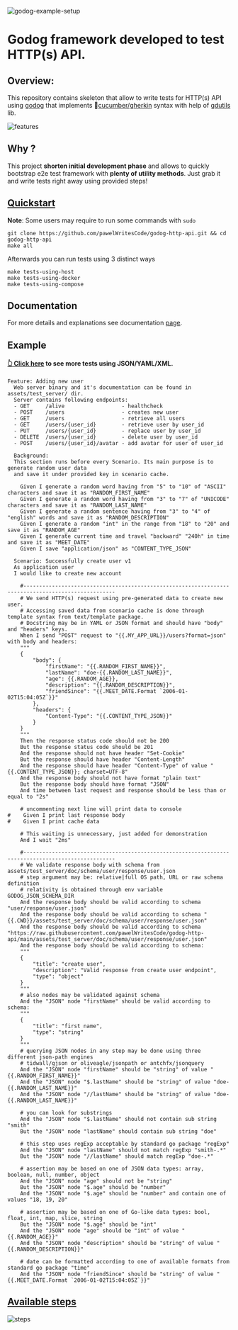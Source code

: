 ![godog-example-setup](https://github.com/pawelWritesCode/godog-http-api/actions/workflows/go.yml/badge.svg)

# Godog framework developed to test HTTP(s) API.

## Overview:

This repository contains skeleton that allow to write tests for HTTP(s) API using [godog](https://github.com/cucumber/godog)
that implements 🥒[cucumber/gherkin](https://cucumber.io/docs/gherkin/) syntax with help of [gdutils](https://github.com/pawelWritesCode/gdutils) lib.

![features](./assets/svg/features_v2.svg)

## Why ?
This project **shorten initial development phase** and allows to quickly bootstrap e2e test framework with **plenty of
utility methods**. Just grab it and write tests right away using provided steps!

## [Quickstart](https://pawelwritescode.github.io/godog-http-api.documentation/docs/prologue/quick-start/)
**Note**: Some users may require to run some commands with `sudo`
```shell
git clone https://github.com/pawelWritesCode/godog-http-api.git && cd godog-http-api
make all
```
Afterwards you can run tests using 3 distinct ways
```shell
make tests-using-host
make tests-using-docker
make tests-using-compose
```

## Documentation

For more details and explanations see documentation [page](https://pawelwritescode.github.io/godog-http-api.documentation/).

## Example

#### [👆 Click here](https://github.com/pawelWritesCode/godog-http-api/blob/main/features) to see more tests using JSON/YAML/XML.

```cucumber
Feature: Adding new user
  Web server binary and it's documentation can be found in assets/test_server/ dir.
  Server contains following endpoints:
  - GET     /alive                  - healthcheck
  - POST    /users                  - creates new user
  - GET     /users                  - retrieve all users
  - GET     /users/{user_id}        - retrieve user by user_id
  - PUT     /users/{user_id}        - replace user by user_id
  - DELETE  /users/{user_id}        - delete user by user_id
  - POST    /users/{user_id}/avatar - add avatar for user of user_id

  Background:
  This section runs before every Scenario. Its main purpose is to generate random user data
  and save it under provided key in scenario cache.

    Given I generate a random word having from "5" to "10" of "ASCII" characters and save it as "RANDOM_FIRST_NAME"
    Given I generate a random word having from "3" to "7" of "UNICODE" characters and save it as "RANDOM_LAST_NAME"
    Given I generate a random sentence having from "3" to "4" of "english" words and save it as "RANDOM_DESCRIPTION"
    Given I generate a random "int" in the range from "18" to "20" and save it as "RANDOM_AGE"
    Given I generate current time and travel "backward" "240h" in time and save it as "MEET_DATE"
    Given I save "application/json" as "CONTENT_TYPE_JSON"

  Scenario: Successfully create user v1
  As application user
  I would like to create new account

    #---------------------------------------------------------------------------------------------------
    # We send HTTP(s) request using pre-generated data to create new user.
    # Accessing saved data from scenario cache is done through template syntax from text/template package.
    # Docstring may be in YAML or JSON format and should have "body" and "headers" keys.
    When I send "POST" request to "{{.MY_APP_URL}}/users?format=json" with body and headers:
    """
    {
        "body": {
            "firstName": "{{.RANDOM_FIRST_NAME}}",
            "lastName": "doe-{{.RANDOM_LAST_NAME}}",
            "age": {{.RANDOM_AGE}},
            "description": "{{.RANDOM_DESCRIPTION}}",
            "friendSince": "{{.MEET_DATE.Format `2006-01-02T15:04:05Z`}}"
        },
        "headers": {
            "Content-Type": "{{.CONTENT_TYPE_JSON}}"
        }
    }
    """
    Then the response status code should not be 200
    But the response status code should be 201
    And the response should not have header "Set-Cookie"
    But the response should have header "Content-Length"
    And the response should have header "Content-Type" of value "{{.CONTENT_TYPE_JSON}}; charset=UTF-8"
    And the response body should not have format "plain text"
    But the response body should have format "JSON"
    And time between last request and response should be less than or equal to "2s"

    # uncommenting next line will print data to console
#    Given I print last response body
#    Given I print cache data

    # This waiting is unnecessary, just added for demonstration
    And I wait "2ms"

    #---------------------------------------------------------------------------------------------------
    # We validate response body with schema from assets/test_server/doc/schema/user/response/user.json
    # step argument may be: relative|full OS path, URL or raw schema definition
    # relativity is obtained through env variable GODOG_JSON_SCHEMA_DIR
    And the response body should be valid according to schema "user/response/user.json"
    And the response body should be valid according to schema "{{.CWD}}/assets/test_server/doc/schema/user/response/user.json"
    And the response body should be valid according to schema "https://raw.githubusercontent.com/pawelWritesCode/godog-http-api/main/assets/test_server/doc/schema/user/response/user.json"
    And the response body should be valid according to schema:
    """
    {
        "title": "create user",
        "description": "Valid response from create user endpoint",
        "type": "object"
    }
    """
    # also nodes may be validated against schema
    And the "JSON" node "firstName" should be valid according to schema:
    """
    {
        "title": "first name",
        "type": "string"
    }
    """
    # querying JSON nodes in any step may be done using three different json-path engines
    # tidwall/gjson or oliveagle/jsonpath or antchfx/jsonquery
    And the "JSON" node "firstName" should be "string" of value "{{.RANDOM_FIRST_NAME}}"
    And the "JSON" node "$.lastName" should be "string" of value "doe-{{.RANDOM_LAST_NAME}}"
    And the "JSON" node "//lastName" should be "string" of value "doe-{{.RANDOM_LAST_NAME}}"

    # you can look for substrings
    And the "JSON" node "$.lastName" should not contain sub string "smith"
    But the "JSON" node "lastName" should contain sub string "doe"

    # this step uses regExp acceptable by standard go package "regExp"
    And the "JSON" node "lastName" should not match regExp "smith-.*"
    But the "JSON" node "//lastName" should match regExp "doe-.*"

    # assertion may be based on one of JSON data types: array, boolean, null, number, object
    And the "JSON" node "age" should not be "string"
    But the "JSON" node "$.age" should be "number"
    And the "JSON" node "$.age" should be "number" and contain one of values "18, 19, 20"

    # assertion may be based on one of Go-like data types: bool, float, int, map, slice, string
    But the "JSON" node "$.age" should be "int"
    And the "JSON" node "age" should be "int" of value "{{.RANDOM_AGE}}"
    And the "JSON" node "description" should be "string" of value "{{.RANDOM_DESCRIPTION}}"

    # date can be formatted according to one of available formats from standard go package "time"
    And the "JSON" node "friendSince" should be "string" of value "{{.MEET_DATE.Format `2006-01-02T15:04:05Z`}}"

```

## [Available steps](https://github.com/pawelWritesCode/godog-http-api/blob/main/main_test.go#L74)

![steps](./assets/svg/steps_v2.svg)
